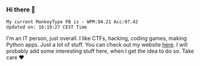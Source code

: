 ### Hi there 👋
<!-- PB START -->
```
My current MonkeyType PB is - WPM:94.21 Acc:97.42
Updated on: 16:19:27 CEST Time
```
<!-- PB END -->
I'm an IT person, just overall. I like CTFs, hacking, coding games, making Python apps. Just a lot of stuff.
You can check out my website [here](https://skill3472.github.io/).
I will probably add some interesting stuff here, when I get the idea to do so. Take care ❤️
